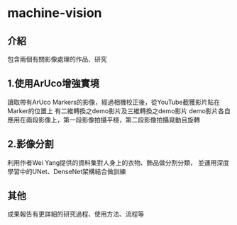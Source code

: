 # machine-vision
## 介紹
包含兩個有關影像處理的作品、研究

## 1.使用ArUco增強實境
讀取帶有ArUco Markers的影像，經過相機校正後，從YouTube截獲影片貼在Marker的位置上
有二維轉換之demo影片及三維轉換之demo影片
demo影片各自應用在兩段影像上，第一段影像拍攝平穩，第二段影像拍攝晃動且旋轉

## 2.影像分割
利用作者Wei Yang提供的資料集對人身上的衣物、飾品做分割分類，
並運用深度學習中的UNet、DenseNet架構結合做訓練

## 其他
成果報告有更詳細的研究過程、使用方法、流程等
